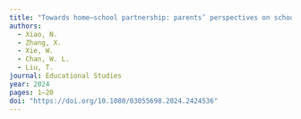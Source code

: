 ```yaml
---
title: "Towards home–school partnership: parents’ perspectives on school-based parent activities in childcare centres in Hong Kong"
authors:
  - Xiao, N.
  - Zhang, X.
  - Xie, W.
  - Chan, W. L.
  - Liu, T.
journal: Educational Studies
year: 2024
pages: 1–20
doi: "https://doi.org/10.1080/03055698.2024.2424536"
---
```

